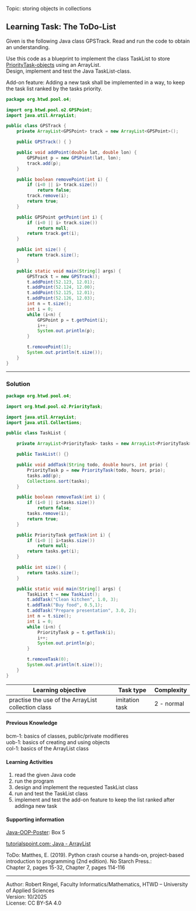 Topic: storing objects in collections

## Learning Task: The ToDo-List

Given is the following Java class GPSTrack. Read and run the code to obtain an understanding.  

Use this code as a blueprint to implement the class TaskList to store [PriorityTask-objects](../02_ExtensionInterface/PriorityTask.md) using an ArrayList.  
Design, implement and test the Java TaskList-class.

Add-on feature: Adding a new task shall be implemented in a way, to keep the task list ranked by the tasks priority.

``` java
package org.htwd.pool.o4;

import org.htwd.pool.o2.GPSPoint;
import java.util.ArrayList;

public class GPSTrack {
    private ArrayList<GPSPoint> track = new ArrayList<GPSPoint>();

    public GPSTrack() { }

    public void addPoint(double lat, double lon) {
        GPSPoint p = new GPSPoint(lat, lon);
        track.add(p);
    }

    public boolean removePoint(int i) {
        if (i<0 || i> track.size())
            return false;
        track.remove(i);
        return true;
    }

    public GPSPoint getPoint(int i) {
        if (i<0 || i> track.size())
            return null;
        return track.get(i);
    }

    public int size() {
        return track.size();
    }

    public static void main(String[] args) {
        GPSTrack t = new GPSTrack();
        t.addPoint(52.123, 12.01);
        t.addPoint(52.124, 12.00);
        t.addPoint(52.125, 12.01);
        t.addPoint(52.126, 12.03);
        int n = t.size();
        int i = 0;
        while (i<n) {
            GPSPoint p = t.getPoint(i);
            i++;
            System.out.println(p);
        }

        t.removePoint(1);
        System.out.println(t.size());
    }
}
```

---------------------------------------

### Solution

``` java
package org.htwd.pool.o4;

import org.htwd.pool.o2.PriorityTask;

import java.util.ArrayList;
import java.util.Collections;

public class TaskList {

    private ArrayList<PriorityTask> tasks = new ArrayList<PriorityTask>();

    public TaskList() {}

    public void addTask(String todo, double hours, int prio) {
        PriorityTask p = new PriorityTask(todo, hours, prio);
        tasks.add(p);
        Collections.sort(tasks);
    }

    public boolean removeTask(int i) {
        if (i<0 || i>tasks.size())
            return false;
        tasks.remove(i);
        return true;
    }

    public PriorityTask getTask(int i) {
        if (i<0 || i>tasks.size())
            return null;
        return tasks.get(i);
    }

    public int size() {
        return tasks.size();
    }

    public static void main(String[] args) {
        TaskList t = new TaskList();
        t.addTask("Clean kitchen", 1.0, 3);
        t.addTask("Buy food", 0.5,1);
        t.addTask("Prepare presentation", 3.0, 2);
        int n = t.size();
        int i = 0;
        while (i<n) {
            PriorityTask p = t.getTask(i);
            i++;
            System.out.println(p);
        }

        t.removeTask(0);
        System.out.println(t.size());
    }
}
```

| **Learning objective**                           | **Task type**   | **Complexity** |
| ------------------------------------------------ | --------------- | -------------- |
| practise the use of the ArrayList collection class | imitation task | 2 - normal    | 

#### Previous Knowledge

bcm-1: basics of classes, public/private modifieres  
uob-1: basics of creating and using objects  
col-1: basics of the ArrayList class

#### Learning Activities

1) read the given Java code
2) run the program
3) design and implement the requested TaskList class
4) run and test the TaskList class
5) implement and test the add-on feature to keep the list ranked after addinga new task

#### Supporting information

[Java-OOP-Poster](../JavaPosterOOP_engl.pdf): Box 5

[tutorialspoint.com: Java - ArrayList](https://www.tutorialspoint.com/java/util/java_util_arraylist.htm)  

ToDo: Matthes, E. (2019). Python crash course a hands-on, project-based introduction to programming (2nd edition). No Starch Press.:  
Chapter 2, pages 15-32, Chapter 7, pages 114-116  

---------------------------------------
Author: Robert Ringel, Faculty Informatics/Mathematics, HTWD – University of Applied Sciences  
Version: 10/2025            
License: CC BY-SA 4.0
